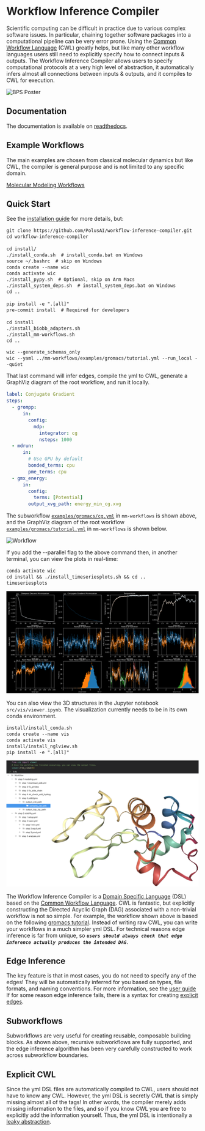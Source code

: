 # Workflow Inference Compiler

Scientific computing can be difficult in practice due to various complex software issues. In particular, chaining together software packages into a computational pipeline can be very error prone. Using the [Common Workflow Language](https://www.commonwl.org) (CWL) greatly helps, but like many other workflow languages users still need to explicitly specify how to connect inputs & outputs. The Workflow Inference Compiler allows users to specify computational protocols at a very high level of abstraction, it automatically infers almost all connections between inputs & outputs, and it compiles to CWL for execution.

![BPS Poster](BPS_poster.svg)

## Documentation
The documentation is available on [readthedocs](https://workflow-inference-compiler.readthedocs.io/en/latest/).
## Example Workflows
The main examples are chosen from classical molecular dynamics but like CWL, the compiler is general purpose and is not limited to any specific domain.

[Molecular Modeling Workflows](https://github.com/PolusAI/mm-workflows)
## Quick Start
See the [installation guide](docs/installguide.md) for more details, but:
```
git clone https://github.com/PolusAI/workflow-inference-compiler.git
cd workflow-inference-compiler

cd install/
./install_conda.sh  # install_conda.bat on Windows
source ~/.bashrc  # skip on Windows
conda create --name wic
conda activate wic
./install_pypy.sh  # Optional, skip on Arm Macs
./install_system_deps.sh  # install_system_deps.bat on Windows
cd ..

pip install -e ".[all]"
pre-commit install  # Required for developers

cd install
./install_biobb_adapters.sh
./install_mm-workflows.sh
cd ..
```
```
wic --generate_schemas_only
wic --yaml ../mm-workflows/examples/gromacs/tutorial.yml --run_local --quiet
```
That last command will infer edges, compile the yml to CWL, generate a GraphViz diagram of the root workflow, and run it locally.

```yaml
label: Conjugate Gradient
steps:
  - grompp:
      in:
        config:
          mdp:
            integrator: cg
            nsteps: 1000
  - mdrun:
      in:
        # Use GPU by default
        bonded_terms: cpu
        pme_terms: cpu
  - gmx_energy:
      in:
        config:
          terms: [Potential]
        output_xvg_path: energy_min_cg.xvg
```
The subworkflow [`examples/gromacs/cg.yml`](https://github.com/PolusAI/mm-workflows/blob/main/examples/gromacs/cg.yml) in `mm-workflows` is shown above, and the GraphViz diagram of the root workflow [`examples/gromacs/tutorial.yml`](https://github.com/PolusAI/mm-workflows/blob/main/examples/gromacs/tutorial.yml) in `mm-workflows` is shown below.

![Workflow](examples/gromacs/tutorial.yml.gv.png)

If you add the --parallel flag to the above command then, in another terminal, you can view the plots in real-time:
```
conda activate wic
cd install && ./install_timeseriesplots.sh && cd ..
timeseriesplots
```

![Plots](examples/gromacs/plots.png)

You can also view the 3D structures in the Jupyter notebook `src/vis/viewer.ipynb`. The visualization currently needs to be in its own conda environment.

```
install/install_conda.sh
conda create --name vis
conda activate vis
install/install_nglview.sh
pip install -e ".[all]"
```

![Plots](docs/tree_viewer.png)

The Workflow Inference Compiler is a [Domain Specific Language](https://en.wikipedia.org/wiki/Domain-specific_language) (DSL) based on the [Common Workflow Language](https://www.commonwl.org). CWL is fantastic, but explicitly constructing the Directed Acyclic Graph (DAG) associated with a non-trivial workflow is not so simple. For example, the workflow shown above is based on the following [gromacs tutorial](https://mmb.irbbarcelona.org/biobb/availability/tutorials/cwl). Instead of writing raw CWL, you can write your workflows in a much simpler yml DSL. For technical reasons edge inference is far from unique, so ***`users should always check that edge inference actually produces the intended DAG`***.

## Edge Inference

The key feature is that in most cases, you do not need to specify any of the edges! They will be automatically inferred for you based on types, file formats, and naming conventions. For more information, see the [user guide](docs/userguide.md#edge-inference-algorithm) If for some reason edge inference fails, there is a syntax for creating [explicit edges](docs/userguide.md#explicit-edges).

## Subworkflows

Subworkflows are very useful for creating reusable, composable building blocks. As shown above, recursive subworkflows are fully supported, and the edge inference algorithm has been very carefully constructed to work across subworkflow boundaries.

## Explicit CWL

Since the yml DSL files are automatically compiled to CWL, users should not have to know any CWL. However, the yml DSL is secretly CWL that is simply missing almost all of the tags! In other words, the compiler merely adds missing information to the files, and so if you know CWL you are free to explicitly add the information yourself. Thus, the yml DSL is intentionally a [leaky abstraction](https://en.wikipedia.org/wiki/Leaky_abstraction).
